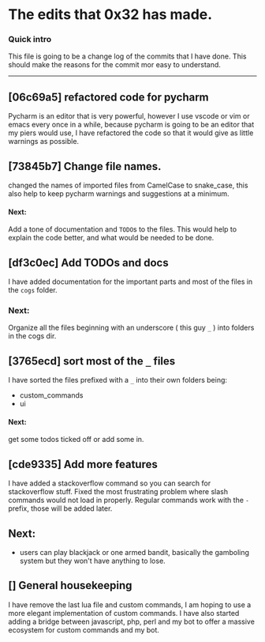 # The edits that 0x32 has made.

### Quick intro

This file is going to be a change log of the commits that I have done. This should make the reasons for the commit mor easy to understand.

---

## [06c69a5] refactored code for pycharm

Pycharm is an editor that is very powerful, however I use vscode or vim or emacs every once in a while, because pycharm is going to be an editor that my piers would use, I have refactored the code so that it would give as little warnings as possible.

## [73845b7] Change file names.

changed the names of imported files from CamelCase to snake_case, this also help to keep pycharm warnings and suggestions at a minimum.

#### Next:

Add a tone of documentation and `TODO`s to the files. This would help to explain the code better, and what would be needed to be done.

## [df3c0ec] Add TODOs and docs

I have added documentation for the important parts and most of the files in the `cogs` folder.

### Next:

Organize all the files beginning with an underscore ( this guy `_` ) into folders in the cogs dir.

## [3765ecd] sort most of the `_` files

I have sorted the files prefixed with a `_` into their own folders being:

- custom_commands
- ui

#### Next:

get some todos ticked off or add some in.

## [cde9335] Add more features

I have added a stackoverflow command so you can search for stackoverflow stuff.
Fixed the most frustrating problem where slash commands would not load in properly.
Regular commands work with the `-` prefix, those will be added later.

## Next:

- users can play blackjack or one armed bandit, basically the gamboling system but they won't have anything to lose.

## [] General housekeeping

I have remove the last lua file and custom commands, I am hoping to use a more elegant implementation of custom commands. I have also started adding a bridge between javascript, php, perl and my bot to offer a massive ecosystem for custom commands and my bot.
